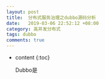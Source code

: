 ```yaml
---
layout: post
title:  分布式服务治理之dubbo源码分析
date:   2019-03-06 22:52:12 +08:00
category: 高并发分布式
tags: dubbo
comments: true
---
```


* content
{:toc}

  Dubbo是












##
